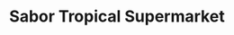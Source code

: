 ---
title: "Sabor Tropical Supermarket"
url: /miami/sabor-tropical-supermarket-southwest-137th-court/
shop: Supermarkt
---